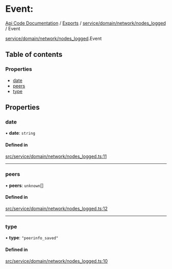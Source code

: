 # Event: 
 
[Api Code Documentation](../README.md) / [Exports](../modules.md) / [service/domain/network/nodes\_logged](../modules/service_domain_network_nodes_logged.md) / Event

[service/domain/network/nodes\_logged](../modules/service_domain_network_nodes_logged.md).Event

## Table of contents

### Properties

- [date](service_domain_network_nodes_logged.Event.md#date)
- [peers](service_domain_network_nodes_logged.Event.md#peers)
- [type](service_domain_network_nodes_logged.Event.md#type)

## Properties

### date

• **date**: `string`

#### Defined in

[src/service/domain/network/nodes_logged.ts:11](https://github.com/openkfw/TruBudget/blob/d07ad94/api/src/service/domain/network/nodes_logged.ts#L11)

___

### peers

• **peers**: `unknown`[]

#### Defined in

[src/service/domain/network/nodes_logged.ts:12](https://github.com/openkfw/TruBudget/blob/d07ad94/api/src/service/domain/network/nodes_logged.ts#L12)

___

### type

• **type**: ``"peerinfo_saved"``

#### Defined in

[src/service/domain/network/nodes_logged.ts:10](https://github.com/openkfw/TruBudget/blob/d07ad94/api/src/service/domain/network/nodes_logged.ts#L10)
